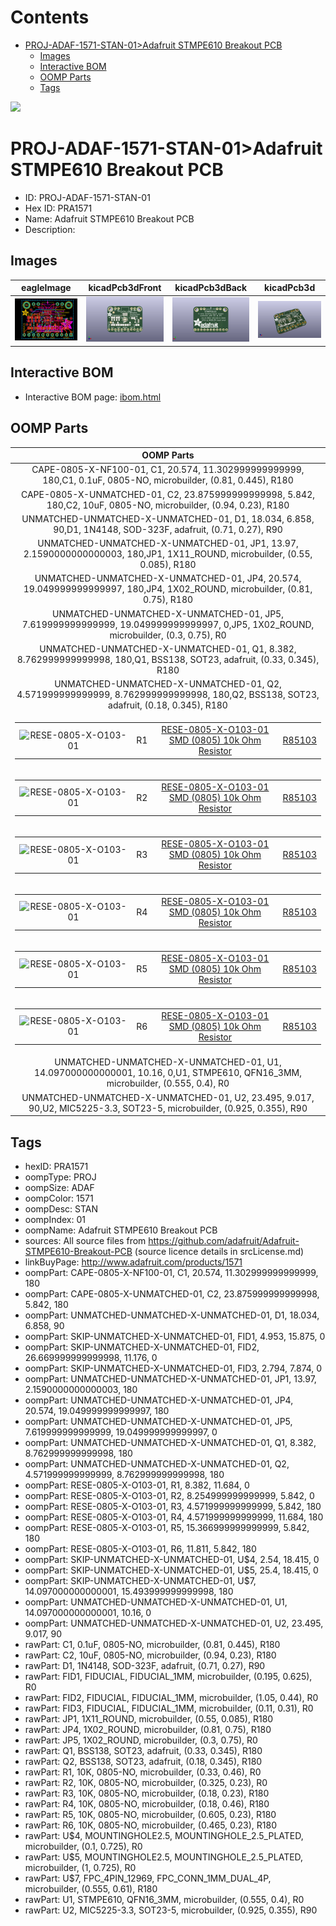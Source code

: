 



Contents
========

* [PROJ-ADAF-1571-STAN-01>Adafruit STMPE610 Breakout PCB](#proj-adaf-1571-stan-01adafruit-stmpe610-breakout-pcb)
	* [Images](#images)
	* [Interactive BOM](#interactive-bom)
	* [OOMP Parts](#oomp-parts)
	* [Tags](#tags)
  
![][im]
# PROJ-ADAF-1571-STAN-01>Adafruit STMPE610 Breakout PCB

- ID: PROJ-ADAF-1571-STAN-01
- Hex ID: PRA1571
- Name: Adafruit STMPE610 Breakout PCB
- Description: 

## Images
  
  

|eagleImage|kicadPcb3dFront|kicadPcb3dBack|kicadPcb3d|
| :---: | :---: | :---: | :---: |
|[![eagleImage](eagleImage_140.png)](eagleImage_600.png)|[![kicadPcb3dFront](kicadPcb3dFront_140.png)](kicadPcb3dFront_600.png)|[![kicadPcb3dBack](kicadPcb3dBack_140.png)](kicadPcb3dBack_600.png)|[![kicadPcb3d](kicadPcb3d_140.png)](kicadPcb3d_600.png)|

## Interactive BOM

- Interactive BOM page: [ibom.html](kicad/bom/ibom.html)

## OOMP Parts
  

|OOMP Parts|
| :---: |
|CAPE-0805-X-NF100-01, C1, 20.574, 11.302999999999999, 180,C1, 0.1uF, 0805-NO, microbuilder, (0.81, 0.445), R180|
|CAPE-0805-X-UNMATCHED-01, C2, 23.875999999999998, 5.842, 180,C2, 10uF, 0805-NO, microbuilder, (0.94, 0.23), R180|
|UNMATCHED-UNMATCHED-X-UNMATCHED-01, D1, 18.034, 6.858, 90,D1, 1N4148, SOD-323F, adafruit, (0.71, 0.27), R90|
|UNMATCHED-UNMATCHED-X-UNMATCHED-01, JP1, 13.97, 2.1590000000000003, 180,JP1, 1X11_ROUND, microbuilder, (0.55, 0.085), R180|
|UNMATCHED-UNMATCHED-X-UNMATCHED-01, JP4, 20.574, 19.049999999999997, 180,JP4, 1X02_ROUND, microbuilder, (0.81, 0.75), R180|
|UNMATCHED-UNMATCHED-X-UNMATCHED-01, JP5, 7.619999999999999, 19.049999999999997, 0,JP5, 1X02_ROUND, microbuilder, (0.3, 0.75), R0|
|UNMATCHED-UNMATCHED-X-UNMATCHED-01, Q1, 8.382, 8.762999999999998, 180,Q1, BSS138, SOT23, adafruit, (0.33, 0.345), R180|
|UNMATCHED-UNMATCHED-X-UNMATCHED-01, Q2, 4.571999999999999, 8.762999999999998, 180,Q2, BSS138, SOT23, adafruit, (0.18, 0.345), R180|
|<table><tr><td>![RESE-0805-X-O103-01](https://raw.githubusercontent.com/oomlout/oomlout_OOMP_parts/main/RESE-0805-X-O103-01/image_140.jpg)</td><td> R1</td><td>[RESE-0805-X-O103-01<br>SMD (0805) 10k Ohm Resistor](https://github.com/oomlout/oomlout_OOMP_parts/tree/main/RESE-0805-X-O103-01/)</td><td>[R85103](https://github.com/oomlout/oomlout_OOMP_parts/tree/main/RESE-0805-X-O103-01/)</td></tr></table>|
|<table><tr><td>![RESE-0805-X-O103-01](https://raw.githubusercontent.com/oomlout/oomlout_OOMP_parts/main/RESE-0805-X-O103-01/image_140.jpg)</td><td> R2</td><td>[RESE-0805-X-O103-01<br>SMD (0805) 10k Ohm Resistor](https://github.com/oomlout/oomlout_OOMP_parts/tree/main/RESE-0805-X-O103-01/)</td><td>[R85103](https://github.com/oomlout/oomlout_OOMP_parts/tree/main/RESE-0805-X-O103-01/)</td></tr></table>|
|<table><tr><td>![RESE-0805-X-O103-01](https://raw.githubusercontent.com/oomlout/oomlout_OOMP_parts/main/RESE-0805-X-O103-01/image_140.jpg)</td><td> R3</td><td>[RESE-0805-X-O103-01<br>SMD (0805) 10k Ohm Resistor](https://github.com/oomlout/oomlout_OOMP_parts/tree/main/RESE-0805-X-O103-01/)</td><td>[R85103](https://github.com/oomlout/oomlout_OOMP_parts/tree/main/RESE-0805-X-O103-01/)</td></tr></table>|
|<table><tr><td>![RESE-0805-X-O103-01](https://raw.githubusercontent.com/oomlout/oomlout_OOMP_parts/main/RESE-0805-X-O103-01/image_140.jpg)</td><td> R4</td><td>[RESE-0805-X-O103-01<br>SMD (0805) 10k Ohm Resistor](https://github.com/oomlout/oomlout_OOMP_parts/tree/main/RESE-0805-X-O103-01/)</td><td>[R85103](https://github.com/oomlout/oomlout_OOMP_parts/tree/main/RESE-0805-X-O103-01/)</td></tr></table>|
|<table><tr><td>![RESE-0805-X-O103-01](https://raw.githubusercontent.com/oomlout/oomlout_OOMP_parts/main/RESE-0805-X-O103-01/image_140.jpg)</td><td> R5</td><td>[RESE-0805-X-O103-01<br>SMD (0805) 10k Ohm Resistor](https://github.com/oomlout/oomlout_OOMP_parts/tree/main/RESE-0805-X-O103-01/)</td><td>[R85103](https://github.com/oomlout/oomlout_OOMP_parts/tree/main/RESE-0805-X-O103-01/)</td></tr></table>|
|<table><tr><td>![RESE-0805-X-O103-01](https://raw.githubusercontent.com/oomlout/oomlout_OOMP_parts/main/RESE-0805-X-O103-01/image_140.jpg)</td><td> R6</td><td>[RESE-0805-X-O103-01<br>SMD (0805) 10k Ohm Resistor](https://github.com/oomlout/oomlout_OOMP_parts/tree/main/RESE-0805-X-O103-01/)</td><td>[R85103](https://github.com/oomlout/oomlout_OOMP_parts/tree/main/RESE-0805-X-O103-01/)</td></tr></table>|
|UNMATCHED-UNMATCHED-X-UNMATCHED-01, U1, 14.097000000000001, 10.16, 0,U1, STMPE610, QFN16_3MM, microbuilder, (0.555, 0.4), R0|
|UNMATCHED-UNMATCHED-X-UNMATCHED-01, U2, 23.495, 9.017, 90,U2, MIC5225-3.3, SOT23-5, microbuilder, (0.925, 0.355), R90|

## Tags

- hexID: PRA1571
- oompType: PROJ
- oompSize: ADAF
- oompColor: 1571
- oompDesc: STAN
- oompIndex: 01
- oompName: Adafruit STMPE610 Breakout PCB
- sources: All source files from https://github.com/adafruit/Adafruit-STMPE610-Breakout-PCB (source licence details in srcLicense.md)
- linkBuyPage: http://www.adafruit.com/products/1571
- oompPart: CAPE-0805-X-NF100-01, C1, 20.574, 11.302999999999999, 180
- oompPart: CAPE-0805-X-UNMATCHED-01, C2, 23.875999999999998, 5.842, 180
- oompPart: UNMATCHED-UNMATCHED-X-UNMATCHED-01, D1, 18.034, 6.858, 90
- oompPart: SKIP-UNMATCHED-X-UNMATCHED-01, FID1, 4.953, 15.875, 0
- oompPart: SKIP-UNMATCHED-X-UNMATCHED-01, FID2, 26.669999999999998, 11.176, 0
- oompPart: SKIP-UNMATCHED-X-UNMATCHED-01, FID3, 2.794, 7.874, 0
- oompPart: UNMATCHED-UNMATCHED-X-UNMATCHED-01, JP1, 13.97, 2.1590000000000003, 180
- oompPart: UNMATCHED-UNMATCHED-X-UNMATCHED-01, JP4, 20.574, 19.049999999999997, 180
- oompPart: UNMATCHED-UNMATCHED-X-UNMATCHED-01, JP5, 7.619999999999999, 19.049999999999997, 0
- oompPart: UNMATCHED-UNMATCHED-X-UNMATCHED-01, Q1, 8.382, 8.762999999999998, 180
- oompPart: UNMATCHED-UNMATCHED-X-UNMATCHED-01, Q2, 4.571999999999999, 8.762999999999998, 180
- oompPart: RESE-0805-X-O103-01, R1, 8.382, 11.684, 0
- oompPart: RESE-0805-X-O103-01, R2, 8.254999999999999, 5.842, 0
- oompPart: RESE-0805-X-O103-01, R3, 4.571999999999999, 5.842, 180
- oompPart: RESE-0805-X-O103-01, R4, 4.571999999999999, 11.684, 180
- oompPart: RESE-0805-X-O103-01, R5, 15.366999999999999, 5.842, 180
- oompPart: RESE-0805-X-O103-01, R6, 11.811, 5.842, 180
- oompPart: SKIP-UNMATCHED-X-UNMATCHED-01, U$4, 2.54, 18.415, 0
- oompPart: SKIP-UNMATCHED-X-UNMATCHED-01, U$5, 25.4, 18.415, 0
- oompPart: SKIP-UNMATCHED-X-UNMATCHED-01, U$7, 14.097000000000001, 15.493999999999998, 180
- oompPart: UNMATCHED-UNMATCHED-X-UNMATCHED-01, U1, 14.097000000000001, 10.16, 0
- oompPart: UNMATCHED-UNMATCHED-X-UNMATCHED-01, U2, 23.495, 9.017, 90
- rawPart: C1, 0.1uF, 0805-NO, microbuilder, (0.81, 0.445), R180
- rawPart: C2, 10uF, 0805-NO, microbuilder, (0.94, 0.23), R180
- rawPart: D1, 1N4148, SOD-323F, adafruit, (0.71, 0.27), R90
- rawPart: FID1, FIDUCIAL, FIDUCIAL_1MM, microbuilder, (0.195, 0.625), R0
- rawPart: FID2, FIDUCIAL, FIDUCIAL_1MM, microbuilder, (1.05, 0.44), R0
- rawPart: FID3, FIDUCIAL, FIDUCIAL_1MM, microbuilder, (0.11, 0.31), R0
- rawPart: JP1, 1X11_ROUND, microbuilder, (0.55, 0.085), R180
- rawPart: JP4, 1X02_ROUND, microbuilder, (0.81, 0.75), R180
- rawPart: JP5, 1X02_ROUND, microbuilder, (0.3, 0.75), R0
- rawPart: Q1, BSS138, SOT23, adafruit, (0.33, 0.345), R180
- rawPart: Q2, BSS138, SOT23, adafruit, (0.18, 0.345), R180
- rawPart: R1, 10K, 0805-NO, microbuilder, (0.33, 0.46), R0
- rawPart: R2, 10K, 0805-NO, microbuilder, (0.325, 0.23), R0
- rawPart: R3, 10K, 0805-NO, microbuilder, (0.18, 0.23), R180
- rawPart: R4, 10K, 0805-NO, microbuilder, (0.18, 0.46), R180
- rawPart: R5, 10K, 0805-NO, microbuilder, (0.605, 0.23), R180
- rawPart: R6, 10K, 0805-NO, microbuilder, (0.465, 0.23), R180
- rawPart: U$4, MOUNTINGHOLE2.5, MOUNTINGHOLE_2.5_PLATED, microbuilder, (0.1, 0.725), R0
- rawPart: U$5, MOUNTINGHOLE2.5, MOUNTINGHOLE_2.5_PLATED, microbuilder, (1, 0.725), R0
- rawPart: U$7, FPC_4PIN_12969, FPC_CONN_1MM_DUAL_4P, microbuilder, (0.555, 0.61), R180
- rawPart: U1, STMPE610, QFN16_3MM, microbuilder, (0.555, 0.4), R0
- rawPart: U2, MIC5225-3.3, SOT23-5, microbuilder, (0.925, 0.355), R90



[im]: kicadPcb3d_450.png
